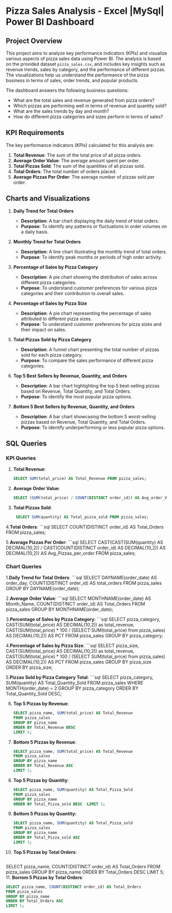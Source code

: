 # Pizza Sales Analysis - Excel |MySql| Power BI Dashboard  

## Project Overview
This project aims to analyze key performance indicators (KPIs) and visualize various aspects of pizza sales data using Power BI. The analysis is based on the provided dataset `pizza_sales.csv`, and includes key insights such as revenue trends, sales by category, and the performance of different pizzas. The visualizations help us understand the performance of the pizza business in terms of sales, order trends, and popular products.

The dashboard answers the following business questions:
- What are the total sales and revenue generated from pizza orders?
- Which pizzas are performing well in terms of revenue and quantity sold?
- What are the sales trends by day and month?
- How do different pizza categories and sizes perform in terms of sales?

## KPI Requirements
The key performance indicators (KPIs) calculated for this analysis are:

1. **Total Revenue**: The sum of the total price of all pizza orders.
2. **Average Order Value**: The average amount spent per order.
3. **Total Pizzas Sold**: The sum of the quantities of all pizzas sold.
4. **Total Orders**: The total number of orders placed.
5. **Average Pizzas Per Order**: The average number of pizzas sold per order.

## Charts and Visualizations
1. **Daily Trend for Total Orders**
   - **Description**: A bar chart displaying the daily trend of total orders.
   - **Purpose**: To identify any patterns or fluctuations in order volumes on a daily basis.

2. **Monthly Trend for Total Orders**
   - **Description**: A line chart illustrating the monthly trend of total orders.
   - **Purpose**: To identify peak months or periods of high order activity.

3. **Percentage of Sales by Pizza Category**
   - **Description**: A pie chart showing the distribution of sales across different pizza categories.
   - **Purpose**: To understand customer preferences for various pizza categories and their contribution to overall sales.

4. **Percentage of Sales by Pizza Size**
   - **Description**: A pie chart representing the percentage of sales attributed to different pizza sizes.
   - **Purpose**: To understand customer preferences for pizza sizes and their impact on sales.

5. **Total Pizzas Sold by Pizza Category**
   - **Description**: A funnel chart presenting the total number of pizzas sold for each pizza category.
   - **Purpose**: To compare the sales performance of different pizza categories.

6. **Top 5 Best Sellers by Revenue, Quantity, and Orders**
   - **Description**: A bar chart highlighting the top 5 best-selling pizzas based on Revenue, Total Quantity, and Total Orders.
   - **Purpose**: To identify the most popular pizza options.

7. **Bottom 5 Best Sellers by Revenue, Quantity, and Orders**
   - **Description**: A bar chart showcasing the bottom 5 worst-selling pizzas based on Revenue, Total Quantity, and Total Orders.
   - **Purpose**: To identify underperforming or less popular pizza options.

## SQL Queries

### KPI Queries

1. **Total Revenue**:
   ```sql
   SELECT SUM(total_price) AS Total_Revenue FROM pizza_sales;
   
2. **Average Order Value**:
   ```sql
   SELECT (SUM(total_price) / COUNT(DISTINCT order_id)) AS Avg_order_Value FROM pizza_sales;
3. **Total Pizzas Sold**:
   ```sql
    SELECT SUM(quantity) AS Total_pizza_sold FROM pizza_sales;
   
4.**Total Orders**:
    ```sql
   SELECT COUNT(DISTINCT order_id) AS Total_Orders FROM pizza_sales;

5 **Average Pizzas Per Order**:
    ```sql
      SELECT CAST(CAST(SUM(quantity) AS DECIMAL(10,2)) / 
    CAST(COUNT(DISTINCT order_id) AS DECIMAL(10,2)) AS DECIMAL(10,2)) AS Avg_Pizzas_per_order
      FROM pizza_sales;

### Chart Queries
1.**Daily Trend for Total Orders**:
    ```sql
   SELECT DAYNAME(order_date) AS order_day, COUNT(DISTINCT order_id) AS total_orders 
   FROM pizza_sales
   GROUP BY DAYNAME(order_date);
   
2.**Average Order Value**:
    ```sql
   SELECT MONTHNAME(order_date) AS Month_Name, COUNT(DISTINCT order_id) AS Total_Orders
   FROM pizza_sales
   GROUP BY MONTHNAME(order_date);
   
3.**Percentage of Sales by Pizza Category**:
    ```sql
    SELECT pizza_category, CAST(SUM(total_price) AS DECIMAL(10,2)) as total_revenue,
    CAST(SUM(total_price) * 100 / (SELECT SUM(total_price) from pizza_sales) AS DECIMAL(10,2))     AS PCT
    FROM pizza_sales
     GROUP BY pizza_category;
     
4.**Percentage of Sales by Pizza Size**:
    ```sql
   SELECT pizza_size, CAST(SUM(total_price) AS DECIMAL(10,2)) as total_revenue,
   CAST(SUM(total_price) * 100 / (SELECT SUM(total_price) from pizza_sales) AS DECIMAL(10,2))     AS PCT
   FROM pizza_sales
   GROUP BY pizza_size
   ORDER BY pizza_size;

5.**Pizzas Sold by Pizza Category Total**:
    ```sql
     SELECT pizza_category, SUM(quantity) AS Total_Quantity_Sold
    FROM  pizza_sales
    WHERE MONTH(order_date) = 2
    GROUP BY   pizza_category
     ORDER BY Total_Quantity_Sold DESC;


6. **Top 5 Pizzas by Revenue**:
   ```sql
   SELECT pizza_name, SUM(total_price) AS Total_Revenue
   FROM pizza_sales
   GROUP BY pizza_name
   ORDER BY Total_Revenue DESC
   LIMIT 5;
7. **Bottom 5 Pizzas by Revenue**:
    ```sql
   SELECT pizza_name, SUM(total_price) AS Total_Revenue
   FROM pizza_sales
   GROUP BY pizza_name
   ORDER BY Total_Revenue ASC
   LIMIT 5;
8. **Top 5 Pizzas by Quantity**:
    ```sql
   SELECT pizza_name, SUM(quantity) AS Total_Pizza_Sold
   FROM pizza_sales
   GROUP BY pizza_name
   ORDER BY Total_Pizza_sold DESC  LIMIT 5;
9. **Bottom 5 Pizzas by Quantity:**
    ```sql
   SELECT pizza_name, SUM(quantity) AS Total_Pizza_sold
   FROM pizza_sales
   GROUP BY pizza_name
   ORDER BY Total_Pizza_sold ASC
   LIMIT 5;
10. **Top 5 Pizzas by Total Orders**:
    ```sql
   SELECT pizza_name, COUNT(DISTINCT order_id) AS Total_Orders
   FROM pizza_sales
   GROUP BY pizza_name
   ORDER BY Total_Orders DESC
   LIMIT 5;
11. **Borrom 5 Pizzas by Total Orders**:
   ```sql
   SELECT pizza_name, COUNT(DISTINCT order_id) AS Total_Orders
   FROM pizza_sales
   GROUP BY pizza_name
   ORDER BY Total_Orders ASC
   LIMIT 5;





   














   
   
   

